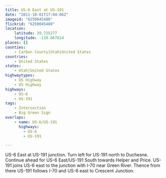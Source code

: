 ```yaml
---
title: US-6 East at US-191
date: "2011-10-01T17:04:06Z"
imageid: "6250045480"
flickrid: "6250045480"
location:
    latitude: 39.725277
    longitude: -110.867614
places: []
counties:
    - Carbon County|Utah|United States
countries:
    - United States
states:
    - Utah|United States
highwaytypes:
    - US Highway
    - US Highway
highways:
    - US-6
    - US-191
tags:
    - Intersection
    - Big Green Sign
overlaps:
    - name: US-6/US-191
      highways:
        - US-6
        - US-191

---
```

US-6 East at US-191 junction.  Turn left for US-191 north to Duchesne.  Continue ahead for US-6 East/US-191 South towards Helper and Price.  US-191 joins US-6 east to the junction with I-70 near Green River.  Thence from there US-191 follows I-70 and US-6 east to Crescent Junction.